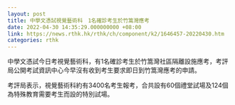 ```yaml
---
layout: post
title: 中學文憑試視覺藝術科　1名確診考生於竹篙灣應考
date: 2022-04-30 14:35:29.000000000 +08:00
link: https://news.rthk.hk/rthk/ch/component/k2/1646457-20220430.htm
categories: rthk
---
```


中學文憑試今日考視覺藝術科，有1名確診考生於竹篙灣社區隔離設施應考，考評局公開考試資訊中心今早沒有收到考生要求即日到竹篙灣應考的申請。

考評局表示，視覺藝術科約有3400名考生報考，合共設有60個禮堂試場及124個為特殊教育需要考生而設的特別試場。

